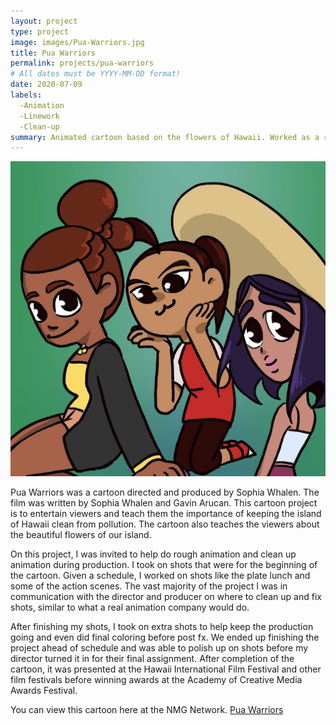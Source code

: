 ```yaml
---
layout: project
type: project
image: images/Pua-Warriors.jpg
title: Pua Warriors
permalink: projects/pua-warriors
# All dates must be YYYY-MM-DD format!
date: 2020-07-09
labels:
  -Animation
  -Linework
  -Clean-up
summary: Animated cartoon based on the flowers of Hawaii. Worked as a rough animator and clean up artist.
---
```


<img class="ui medium right floated rounded image" src="../images/Pua-Warriors.jpg">

Pua Warriors was a cartoon directed and produced by Sophia Whalen. The film was written by Sophia Whalen and Gavin Arucan. This cartoon project
is to entertain viewers and teach them the importance of keeping the island of Hawaii clean from pollution. The cartoon also teaches the viewers
about the beautiful flowers of our island. 

On this project, I was invited to help do rough animation and clean up animation during production. I took on shots that were for the beginning of the
cartoon. Given a schedule, I worked on shots like the plate lunch and some of the action scenes. The vast majority of the project I was in communication with the
director and producer on where to clean up and fix shots, similar to what a real animation company would do. 

After finishing my shots, I took on extra shots to help keep the production going and even did final coloring before post fx. We ended up finishing 
the project ahead of schedule and was able to polish up on shots before my director turned it in for their final assignment. After completion of the cartoon, 
it was presented at the Hawaii International Film Festival and other film festivals before winning awards at the Academy of Creative Media Awards Festival. 

You can view this cartoon here at the NMG Network. [Pua Warriors](https://nmgnetwork.com/watch/pua-warriors/)


 
